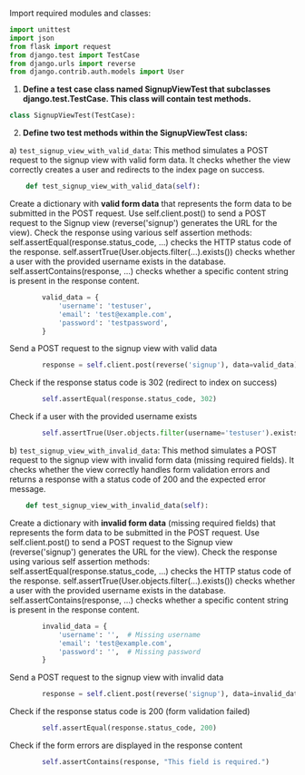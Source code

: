 Import required modules and classes:
```python
import unittest
import json
from flask import request
from django.test import TestCase
from django.urls import reverse
from django.contrib.auth.models import User
```

1) **Define a test case class named SignupViewTest that subclasses django.test.TestCase. This class will contain test methods.**

```python
class SignupViewTest(TestCase):
```

2) **Define two test methods within the SignupViewTest class:**

   
a) `test_signup_view_with_valid_data`: This method simulates a POST request to the signup view with valid form data. It checks whether the view correctly creates a user and redirects to the index page on success.
```python
    def test_signup_view_with_valid_data(self):
```

Create a dictionary with **valid form data** that represents the form data to be submitted in the POST request.
Use self.client.post() to send a POST request to the Signup view (reverse('signup') generates the URL for the view).
Check the response using various self assertion methods:
self.assertEqual(response.status_code, ...) checks the HTTP status code of the response.
self.assertTrue(User.objects.filter(...).exists()) checks whether a user with the provided username exists in the database.
self.assertContains(response, ...) checks whether a specific content string is present in the response content.
```python
        valid_data = {
            'username': 'testuser',
            'email': 'test@example.com',
            'password': 'testpassword',
        }
```

Send a POST request to the signup view with valid data
```python
        response = self.client.post(reverse('signup'), data=valid_data)
```

Check if the response status code is 302 (redirect to index on success)
```python
        self.assertEqual(response.status_code, 302)
```

Check if a user with the provided username exists

```python
        self.assertTrue(User.objects.filter(username='testuser').exists())
```

b) `test_signup_view_with_invalid_data`: This method simulates a POST request to the signup view with invalid form data (missing required fields). It checks whether the view correctly handles form validation errors and returns a response with a status code of 200 and the expected error message.
```python
    def test_signup_view_with_invalid_data(self):
```

Create a dictionary with **invalid form data** (missing required fields) that represents the form data to be submitted in the POST request.
Use self.client.post() to send a POST request to the Signup view (reverse('signup') generates the URL for the view).
Check the response using various self assertion methods:
self.assertEqual(response.status_code, ...) checks the HTTP status code of the response.
self.assertTrue(User.objects.filter(...).exists()) checks whether a user with the provided username exists in the database.
self.assertContains(response, ...) checks whether a specific content string is present in the response content.
```python
        invalid_data = {
            'username': '',  # Missing username
            'email': 'test@example.com',
            'password': '',  # Missing password
        }
```

Send a POST request to the signup view with invalid data
```python
        response = self.client.post(reverse('signup'), data=invalid_data)
```

Check if the response status code is 200 (form validation failed)
```python
        self.assertEqual(response.status_code, 200)
```

Check if the form errors are displayed in the response content
```python
        self.assertContains(response, "This field is required.")
```
